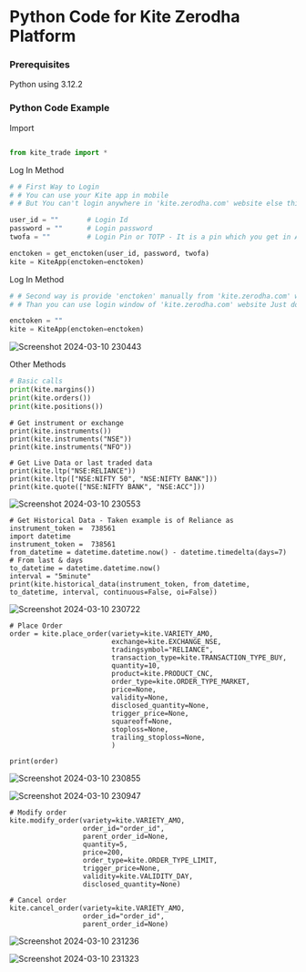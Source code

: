 
# Python Code for Kite Zerodha Platform

### Prerequisites

Python using 3.12.2

### Python Code Example
Import
```python

from kite_trade import *

```
Log In Method
```python
# # First Way to Login
# # You can use your Kite app in mobile
# # But You can't login anywhere in 'kite.zerodha.com' website else this session will disconnected

user_id = ""       # Login Id
password = ""      # Login password
twofa = ""         # Login Pin or TOTP - It is a pin which you get in APP code section

enctoken = get_enctoken(user_id, password, twofa)
kite = KiteApp(enctoken=enctoken)
```
Log In Method
```python
# # Second way is provide 'enctoken' manually from 'kite.zerodha.com' website
# # Than you can use login window of 'kite.zerodha.com' website Just don't logout from that window

enctoken = ""
kite = KiteApp(enctoken=enctoken)
```

![Screenshot 2024-03-10 230443](https://github.com/Anubhavmalik1/Zerodha_Login_LiveOrderPLacement/assets/147001039/bed9498a-6673-4b8b-b6ce-8198eca4287f)


Other Methods
```python
# Basic calls
print(kite.margins())
print(kite.orders())
print(kite.positions())
```
```
# Get instrument or exchange
print(kite.instruments())
print(kite.instruments("NSE"))
print(kite.instruments("NFO"))

# Get Live Data or last traded data
print(kite.ltp("NSE:RELIANCE"))
print(kite.ltp(["NSE:NIFTY 50", "NSE:NIFTY BANK"]))
print(kite.quote(["NSE:NIFTY BANK", "NSE:ACC"]))
```

![Screenshot 2024-03-10 230553](https://github.com/Anubhavmalik1/Zerodha_Login_LiveOrderPLacement/assets/147001039/30201f3f-19b6-4c69-b901-d46a56eecef7)

```
# Get Historical Data - Taken example is of Reliance as instrument_token =  738561
import datetime
instrument_token =  738561
from_datetime = datetime.datetime.now() - datetime.timedelta(days=7)     # From last & days
to_datetime = datetime.datetime.now()
interval = "5minute"
print(kite.historical_data(instrument_token, from_datetime, to_datetime, interval, continuous=False, oi=False))
```

![Screenshot 2024-03-10 230722](https://github.com/Anubhavmalik1/Zerodha_Login_LiveOrderPLacement/assets/147001039/06db6bf2-a3e2-466b-840c-648df05cc645)

```
# Place Order
order = kite.place_order(variety=kite.VARIETY_AMO,
                         exchange=kite.EXCHANGE_NSE,
                         tradingsymbol="RELIANCE",
                         transaction_type=kite.TRANSACTION_TYPE_BUY,
                         quantity=10,
                         product=kite.PRODUCT_CNC,
                         order_type=kite.ORDER_TYPE_MARKET,
                         price=None,
                         validity=None,
                         disclosed_quantity=None,
                         trigger_price=None,
                         squareoff=None,
                         stoploss=None,
                         trailing_stoploss=None,
                         )

print(order)
```
![Screenshot 2024-03-10 230855](https://github.com/Anubhavmalik1/Zerodha_Login_LiveOrderPLacement/assets/147001039/84da0449-2392-472f-b24f-ee9f13a38493)

![Screenshot 2024-03-10 230947](https://github.com/Anubhavmalik1/Zerodha_Login_LiveOrderPLacement/assets/147001039/70f3b4a6-3640-47e0-88c2-a2a63422d3a3)

```
# Modify order
kite.modify_order(variety=kite.VARIETY_AMO,
                  order_id="order_id",
                  parent_order_id=None,
                  quantity=5,
                  price=200,
                  order_type=kite.ORDER_TYPE_LIMIT,
                  trigger_price=None,
                  validity=kite.VALIDITY_DAY,
                  disclosed_quantity=None)

# Cancel order
kite.cancel_order(variety=kite.VARIETY_AMO,
                  order_id="order_id",
                  parent_order_id=None)
```
![Screenshot 2024-03-10 231236](https://github.com/Anubhavmalik1/Zerodha_Login_LiveOrderPLacement/assets/147001039/1061ddf3-6fba-48ca-97d9-bb1e0ce316d5)

![Screenshot 2024-03-10 231323](https://github.com/Anubhavmalik1/Zerodha_Login_LiveOrderPLacement/assets/147001039/15557e3d-4af9-4756-8f69-2530857c94cf)

```

